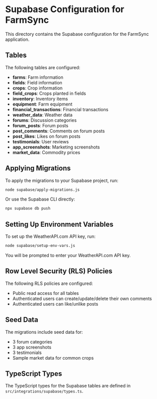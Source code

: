 # Supabase Configuration for FarmSync

This directory contains the Supabase configuration for the FarmSync application.

## Tables

The following tables are configured:

- **farms**: Farm information
- **fields**: Field information
- **crops**: Crop information
- **field_crops**: Crops planted in fields
- **inventory**: Inventory items
- **equipment**: Farm equipment
- **financial_transactions**: Financial transactions
- **weather_data**: Weather data
- **forums**: Discussion categories
- **forum_posts**: Forum posts
- **post_comments**: Comments on forum posts
- **post_likes**: Likes on forum posts
- **testimonials**: User reviews
- **app_screenshots**: Marketing screenshots
- **market_data**: Commodity prices

## Applying Migrations

To apply the migrations to your Supabase project, run:

```bash
node supabase/apply-migrations.js
```

Or use the Supabase CLI directly:

```bash
npx supabase db push
```

## Setting Up Environment Variables

To set up the WeatherAPI.com API key, run:

```bash
node supabase/setup-env-vars.js
```

You will be prompted to enter your WeatherAPI.com API key.

## Row Level Security (RLS) Policies

The following RLS policies are configured:

- Public read access for all tables
- Authenticated users can create/update/delete their own comments
- Authenticated users can like/unlike posts

## Seed Data

The migrations include seed data for:

- 3 forum categories
- 3 app screenshots
- 3 testimonials
- Sample market data for common crops

## TypeScript Types

The TypeScript types for the Supabase tables are defined in `src/integrations/supabase/types.ts`.
